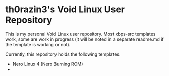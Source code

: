 # th0razin3's Void Linux User Repository
This is my personal Void Linux user repository. Most xbps-src templates work, some are work in progress (it will be noted in a separate readme.md if the template is working or not).

Currently, this repository holds the following templates.
- Nero Linux 4 (Nero Burning ROM)
- 
